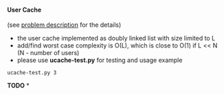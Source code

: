 #### User Cache
(see [problem description](https://github.com/garryya/ucache/blob/master/TASK_DESCRIPTION.txt) for the details)

* the user cache implemented as doubly linked list with size limited to L
* add/find worst case complexity is O(L), which is close to O(1) if L << N (N - number of users) 
* please use **ucache-test.py** for testing and usage example

```
ucache-test.py 3
```

**TODO**
* 
 
